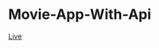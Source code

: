 # Movie-App-With-Api

<a href="https://movie-app-with-api-h49fqh64r.vercel.app/" target="_blank">Live</a>
